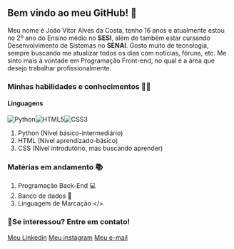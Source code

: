 ## Bem vindo ao meu GitHub! 👋
Meu nome é João Vitor Alves da Costa, tenho 16 anos e atualmente estou no 2º ano do Ensino médio no **SESI**, além de também estar cursando Desenvolvimento de Sistemas no **SENAI**. 
Gosto muito de tecnologia, sempre buscando me atualizar todos os dias com notícias, fóruns, etc. Me sinto mais à vontade em Programação Front-end, no qual é a área que desejo trabalhar profissionalmente.
### Minhas habilidades e conhecimentos 🤹‍♂️
#### **Linguagens**
![Python](https://img.shields.io/badge/Python-3776AB?style=for-the-badge&logo=python&logoColor=white)![HTML5](https://img.shields.io/badge/HTML5-E34F26?style=for-the-badge&logo=html5&logoColor=white)![CSS3](https://img.shields.io/badge/CSS3-1572B6?style=for-the-badge&logo=css3&logoColor=white) 
1. Python (Nível básico-intermediário)
2. HTML (Nível aprendizado-básico)
3. CSS (Nível introdutório, mas buscando aprender)
### Matérias em andamento 📚
1. Programação Back-End 💻
2. Banco de dados 🎲
3. Linguagem de Marcação </>
### 🧾Se interessou? Entre em contato!
[Meu Linkedin](www.linkedin.com/in/joão-vitor-alves-160691356)
[Meu instagram](instagram.com/@joaov10costa)
[Meu e-mail](joaova.costa@hotmail.com)

